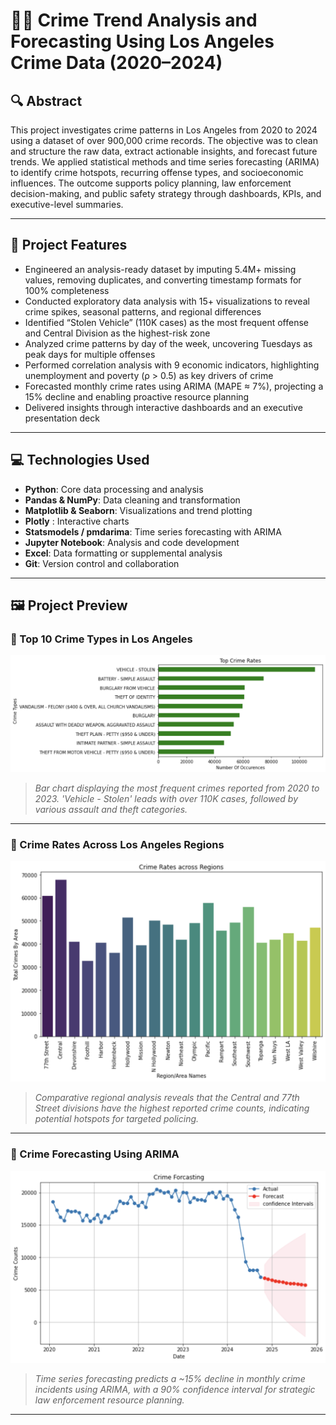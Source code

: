 # 🕵️‍♂️ Crime Trend Analysis and Forecasting Using Los Angeles Crime Data (2020–2024)

## 🔍 Abstract

This project investigates crime patterns in Los Angeles from 2020 to 2024 using a dataset of over 900,000 crime records. The objective was to clean and structure the raw data, extract actionable insights, and forecast future trends. We applied statistical methods and time series forecasting (ARIMA) to identify crime hotspots, recurring offense types, and socioeconomic influences. The outcome supports policy planning, law enforcement decision-making, and public safety strategy through dashboards, KPIs, and executive-level summaries.

---

## 🚀 Project Features

- Engineered an analysis-ready dataset by imputing 5.4M+ missing values, removing duplicates, and converting timestamp formats for 100% completeness  
- Conducted exploratory data analysis with 15+ visualizations to reveal crime spikes, seasonal patterns, and regional differences  
- Identified “Stolen Vehicle” (110K cases) as the most frequent offense and Central Division as the highest-risk zone  
- Analyzed crime patterns by day of the week, uncovering Tuesdays as peak days for multiple offenses  
- Performed correlation analysis with 9 economic indicators, highlighting unemployment and poverty (ρ > 0.5) as key drivers of crime  
- Forecasted monthly crime rates using ARIMA (MAPE ≈ 7%), projecting a 15% decline and enabling proactive resource planning  
- Delivered insights through interactive dashboards and an executive presentation deck  

---

## 💻 Technologies Used

- **Python**: Core data processing and analysis  
- **Pandas & NumPy**: Data cleaning and transformation  
- **Matplotlib & Seaborn**: Visualizations and trend plotting  
- **Plotly** : Interactive charts  
- **Statsmodels / pmdarima**: Time series forecasting with ARIMA  
- **Jupyter Notebook**: Analysis and code development  
- **Excel**: Data formatting or supplemental analysis  
- **Git**: Version control and collaboration  

---

## 🖼️ Project Preview

### 🔹 Top 10 Crime Types in Los Angeles
<img src="Charts/la_top_crimes.png" alt="Top Crime Types in LA" width="750"/>

> *Bar chart displaying the most frequent crimes reported from 2020 to 2023. 'Vehicle - Stolen' leads with over 110K cases, followed by various assault and theft categories.*

---

### 🔹 Crime Rates Across Los Angeles Regions
<img src="Charts/la_region_crime_distribution.png" alt="Crime Rates by Region" width="750"/>

> *Comparative regional analysis reveals that the Central and 77th Street divisions have the highest reported crime counts, indicating potential hotspots for targeted policing.*

---

### 🔹 Crime Forecasting Using ARIMA
<img src="Charts/la_crime_forecast.png" alt="Crime Forecast ARIMA" width="750"/>

> *Time series forecasting predicts a ~15% decline in monthly crime incidents using ARIMA, with a 90% confidence interval for strategic law enforcement resource planning.*

---


